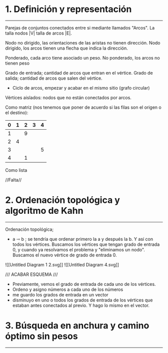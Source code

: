 # 1. Definición y representación
---
Parejas de conjuntos conectados entre si mediante llamados "Arcos". La talla nodos |V|
talla de arcos |E|.
 
Nodo no dirigido, las orientaciones de las aristas no tienen dirección.
Nodo dirigido, los arcos tienen una flecha que indica la dirección.

Ponderado, cada arco tiene asociado un peso. 
No ponderado, los arcos no tienen peso

Grado de entrada; cantidad de arcos que entran en el vértice.
Grado de salida; cantidad de arcos que salen del vértice.

- Ciclo de arcos, empezar y acabar en el mismo sitio (grafo circular)

Vértices aislados: nodos que no están conectados por arcos.

Como matriz (nos tenemos que poner de acuerdo si las filas son el origen o el destino):

| 0   | 1   | 2   | 3   | 4   |
| --- | --- | --- | --- | --- |
| 1   |     | 9   |     |     |
| 2   | 4   |     |     |     |
| 3   |     |     |     | 5   |
| 4   |     | 1   |     |     |


Como lista 

//Falta//


# 2. Ordenación topológica y algoritmo de Kahn
---

Ordenación topológica;
- a ⇾ b ; se tendría que ordenar primero la a y después la b. Y así con todos los vértices.
Buscamos los vértices que tengan grado de entrada 0, y cuando ya resolvamos el problema y "eliminamos un nodo". Buscamos el nuevo vértice de grado de entrada 0.

![[Untitled Diagram 1 2.svg]]
![[Untitled Diagram 4.svg]]

/// ACABAR ESQUEMA ///

- Previamente, vemos el grado de entrada de cada uno de los vértices. 
- Ordeno y asigno números a cada uno de los números
- me guardo los grados de entrada en un vector
- disminuyo en uno o  todos los grados de entrada de los vértices que estaban antes conectados al previo. Y hago lo mismo en el vector.


# 3. Búsqueda en anchura y camino óptimo sin pesos
---
